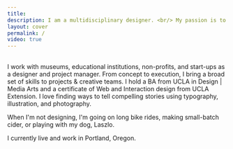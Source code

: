 ```yaml
---
title:
description: I am a multidisciplinary designer. <br/> My passion is to find exciting ways to create educational experiences for nonprofits and cultural institutions.
layout: cover
permalink: /
video: true
---
```


<br />
I work with museums, educational institutions, non-profits, and start-ups as a designer and project manager. From concept to execution, I bring a broad set of skills to projects & creative teams. I hold a BA from UCLA in Design | Media Arts and a certificate of Web and Interaction design from UCLA Extension. I love finding ways to tell compelling stories using typography, illustration, and photography.
<br />

When I'm not designing, I'm going on long bike rides, making small-batch cider, or playing with my dog, Laszlo.
<br />

I currently live and work in Portland, Oregon.
<br />
